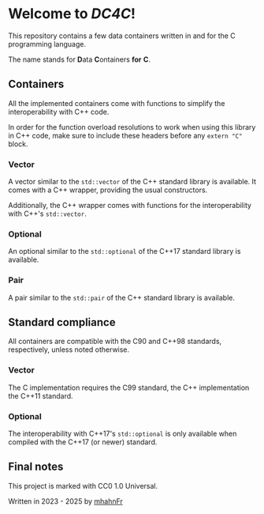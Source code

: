 # Welcome to _DC4C_!
This repository contains a few data containers written in and for the C programming language.

The name stands for **D**ata **C**ontainers **for** **C**.

## Containers
All the implemented containers come with functions to simplify the interoperability with C++ code.

In order for the function overload resolutions to work when using this library in C++ code,
make sure to include these headers before any `extern "C"` block.

### Vector
A vector similar to the `std::vector` of the C++ standard library is available. It comes with a
C++ wrapper, providing the usual constructors.

Additionally, the C++ wrapper comes with functions for the interoperability with C++'s `std::vector`.

### Optional
An optional similar to the `std::optional` of the C++17 standard library is available.

### Pair
A pair similar to the `std::pair` of the C++ standard library is available.

## Standard compliance
All containers are compatible with the C90 and C++98 standards, respectively, unless noted otherwise.

### Vector
The C implementation requires the C99 standard, the C++ implementation the C++11 standard.

### Optional
The interoperability with C++17's `std::optional` is only available when compiled with the C++17 (or newer) standard.

## Final notes
This project is marked with CC0 1.0 Universal.

Written in 2023 - 2025 by [mhahnFr][1]

[1]: https://github.com/mhahnFr
